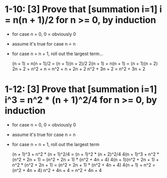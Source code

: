 # 1-10: [3] Prove that [summation i=1] i = n(n + 1)/2 for n >= 0, by induction

- for case n = 0, 0 = obviously 0
- assume it's true for case n = n
- for case n = n + 1, roll out the largest term...

    (n + 1) + n(n + 1)/2 = (n + 1)(n + 2)/2
    2(n + 1) + n(n + 1)  = (n + 1)(n + 2)
    2n + 2 + n^2 + n     = n^2 + n + 2n + 2
    n^2 + 3n + 2         = n^2 + 3n + 2

# 1-12: [3] Prove that [summation i=1] i^3 = n^2 * (n + 1)^2/4 for n >= 0, by induction

- for case n = 0, 0 = obviously 0
- assume it's true for case n = n
- for case n = n + 1, roll out the largest term

    (n + 1)^3 + n^2 * (n + 1)^2/4                  = (n + 1)^2 * (n + 2)^2/4
    4(n + 1)^3 + n^2 * (n^2 + 2n + 1)              = (n^2 + 2n + 1) * (n^2 + 4n + 4)
    4(n + 1)(n^2 + 2n + 1) + n^2 * (n^2 + 2n + 1)  = (n^2 + 2n + 1) * (n^2 + 4n + 4)
    4(n + 1) + n^2                                 = (n^2 + 4n + 4)
    n^2 + 4n + 4                                   = n^2 + 4n + 4

